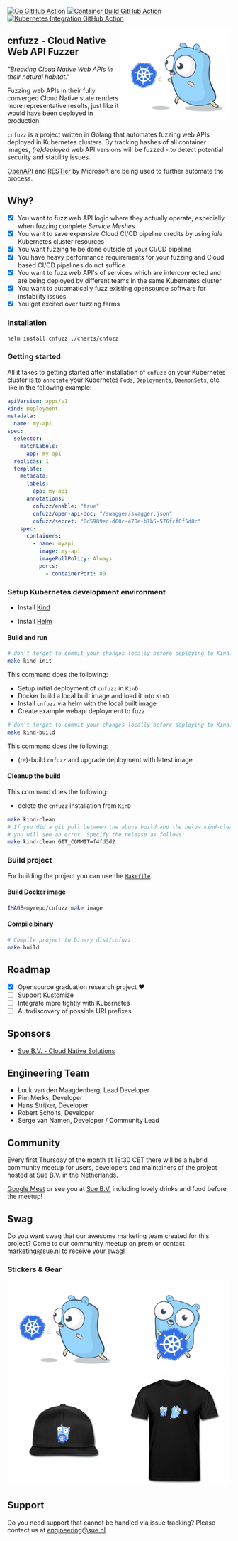 [![Go GitHub Action](https://github.com/suecodelabs/cnfuzz/actions/workflows/go.yml/badge.svg)](https://github.com/suecodelabs/cnfuzz/actions/workflows/go.yml) [![Container Build GitHub Action](https://github.com/suecodelabs/cnfuzz/actions/workflows/docker-publish.yml/badge.svg)](https://github.com/suecodelabs/cnfuzz/actions/workflows/docker-publish.yml) [![Kubernetes Integration GitHub Action](https://github.com/suecodelabs/cnfuzz/actions/workflows/kind.yml/badge.svg)](https://github.com/suecodelabs/cnfuzz/actions/workflows/kind.yml)


<img align="right" width="250px" src="images/gopher-throw.png">

## cnfuzz - Cloud Native Web API Fuzzer

_"Breaking Cloud Native Web APIs in their natural habitat."_

Fuzzing web APIs in their fully converged Cloud Native state renders more representative results, just like it would have been deployed in production.

`cnfuzz` is a project written in Golang that automates fuzzing web APIs deployed in Kubernetes clusters. By tracking hashes of all container images, _(re)deployed_ web API versions will be fuzzed - to detect potential security and stability issues.

[OpenAPI](https://www.openapis.org/) and [RESTler](https://github.com/microsoft/restler-fuzzer) by Microsoft are being used to further automate the process.

## Why?

- [x] You want to fuzz web API logic where they actually operate, especially when fuzzing complete *Service Meshes*
- [x] You want to save expensive Cloud CI/CD pipeline credits by using *idle* Kubernetes cluster resources
- [x] You want fuzzing te be done outside of your CI/CD pipeline
- [x] You have heavy performance requirements for your fuzzing and Cloud based CI/CD pipelines do not suffice
- [x] You want to fuzz web API's of services which are interconnected and are being deployed by different teams in the same Kubernetes cluster
- [x] You want to automatically fuzz existing opensource software for instability issues
- [x] You get excited over fuzzing farms

### Installation

`helm install cnfuzz ./charts/cnfuzz`

### Getting started

All it takes to getting started after installation of `cnfuzz` on your Kubernetes cluster is to `annotate` your Kubernetes `Pods`, `Deployments`, `DaemonSets`, etc like in the following example:

```yaml
apiVersion: apps/v1
kind: Deployment
metadata:
  name: my-api
spec:
  selector:
    matchLabels:
      app: my-api
  replicas: 1
  template:
    metadata:
      labels:
        app: my-api
      annotations:
        cnfuzz/enable: "true"
        cnfuzz/open-api-doc: "/swagger/swagger.json"
        cnfuzz/secret: "0d5989ed-d60c-470e-b1b5-576fcf0f5d8c"
    spec:
      containers:
        - name: myapi
          image: my-api
          imagePullPolicy: Always
          ports:
            - containerPort: 80
```


### Setup Kubernetes development environment

- Install [Kind](https://kind.sigs.k8s.io/)

- Install [Helm](https://helm.sh/docs/intro/install/)

#### Build and run

```sh
# don't forget to commit your changes locally before deploying to Kind.
make kind-init
```

This command does the following:
- Setup initial deployment of `cnfuzz` in `KinD`
- Docker build a local built image and load it into `KinD`
- Install `cnfuzz` via helm with the local built image
- Create example webapi deployment to fuzz

```sh
# don't forget to commit your changes locally before deploying to Kind.
make kind-build
```

This command does the following:
- (re)-build `cnfuzz` and upgrade deployment with latest image

#### Cleanup the build

This command does the following:
- delete the `cnfuzz` installation from `KinD`

```sh
make kind-clean
# If you did a git pull between the above build and the below kind-clean
# you will see an error. Specify the release as follows:
make kind-clean GIT_COMMIT=f4fd3d2
```

### Build project

For building the project you can use the [`Makefile`](./Makefile).

#### Build Docker image

```sh
IMAGE=myrepo/cnfuzz make image
```
#### Compile binary

```sh
# Compile project to binary dist/cnfuzz
make build
```

## Roadmap

- [x] Opensource graduation research project ❤️
- [ ] Support [Kustomize](https://kubernetes.io/docs/tasks/manage-kubernetes-objects/kustomization/)
- [ ] Integrate more tightly with Kubernetes
- [ ] Autodiscovery of possible URI prefixes

## Sponsors

- [Sue B.V. - Cloud Native Solutions](https://sue.nl/)

## Engineering Team

- Luuk van den Maagdenberg, Lead Developer
- Pim Merks, Developer
- Hans Strijker, Developer
- Robert Scholts, Developer
- Serge van Namen, Developer / Community Lead

## Community

Every first Thursday of the month at 18:30 CET there will be a hybrid community meetup for users, developers and maintainers of the project hosted at Sue B.V. in the Netherlands.

[Google Meet](https://meet.google.com/zom-asij-qkq) or see you at [Sue B.V.](https://g.page/SueBV?share) including lovely drinks and food before the meetup!

## Swag

Do you want swag that our awesome marketing team created for this project?
Come to our community meetup on prem or contact marketing@sue.nl to receive your swag!

### Stickers & Gear

<div align="center">
<img src="images/gopher-throw.png" width="250px" /><img src="images/gopher-hold.png" width="250px" />
</div>

<div align="center">
<img src="images/cnfuzz-cap.png" width="250px" /><img src="images/cnfuzz-shirt.png" width="250px" />
</div>

## Support

Do you need support that cannot be handled via issue tracking? Please contact us at <engineering@sue.nl>
